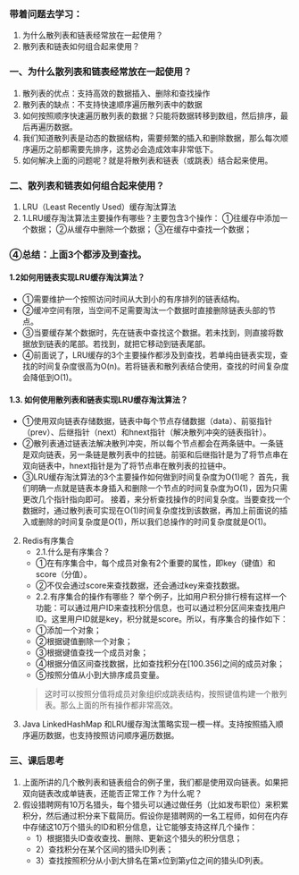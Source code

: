 ### 带着问题去学习：
1. 为什么散列表和链表经常放在一起使用？
2. 散列表和链表如何组合起来使用？
### 一、为什么散列表和链表经常放在一起使用？
1. 散列表的优点：支持高效的数据插入、删除和查找操作
2. 散列表的缺点：不支持快速顺序遍历散列表中的数据
3. 如何按照顺序快速遍历散列表的数据？只能将数据转移到数组，然后排序，最后再遍历数据。
4. 我们知道散列表是动态的数据结构，需要频繁的插入和删除数据，那么每次顺序遍历之前都需要先排序，这势必会造成效率非常低下。
5. 如何解决上面的问题呢？就是将散列表和链表（或跳表）结合起来使用。
### 二、散列表和链表如何组合起来使用？
1. LRU（Least Recently Used）缓存淘汰算法
1. 1.LRU缓存淘汰算法主要操作有哪些？主要包含3个操作：
①往缓存中添加一个数据；
②从缓存中删除一个数据；
③在缓存中查找一个数据；
### ④总结：上面3个都涉及到查找。
#### 1.2如何用链表实现LRU缓存淘汰算法？
* ①需要维护一个按照访问时间从大到小的有序排列的链表结构。
* ②缓冲空间有限，当空间不足需要淘汰一个数据时直接删除链表头部的节点。
* ③当要缓存某个数据时，先在链表中查找这个数据。若未找到，则直接将数据放到链表的尾部。若找到，就把它移动到链表尾部。
* ④前面说了，LRU缓存的3个主要操作都涉及到查找，若单纯由链表实现，查找的时间复杂度很高为O(n)。若将链表和散列表结合使用，查找的时间复杂度会降低到O(1)。
#### 1.3. 如何使用散列表和链表实现LRU缓存淘汰算法？
* ①使用双向链表存储数据，链表中每个节点存储数据（data）、前驱指针（prev）、后继指针（next）和hnext指针（解决散列冲突的链表指针）。
* ②散列表通过链表法解决散列冲突，所以每个节点都会在两条链中。一条链是双向链表，另一条链是散列表中的拉链。前驱和后继指针是为了将节点串在双向链表中，hnext指针是为了将节点串在散列表的拉链中。
* ③LRU缓存淘汰算法的3个主要操作如何做到时间复杂度为O(1)呢？
首先，我们明确一点就是链表本身插入和删除一个节点的时间复杂度为O(1)，因为只需更改几个指针指向即可。
接着，来分析查找操作的时间复杂度。当要查找一个数据时，通过散列表可实现在O(1)时间复杂度找到该数据，再加上前面说的插入或删除的时间复杂度是O(1)，所以我们总操作的时间复杂度就是O(1)。
2. Redis有序集合
    - 2.1.什么是有序集合？
    * ①在有序集合中，每个成员对象有2个重要的属性，即key（键值）和score（分值）。
    * ②不仅会通过score来查找数据，还会通过key来查找数据。
    - 2.2.有序集合的操作有哪些？
    举个例子，比如用户积分排行榜有这样一个功能：可以通过用户ID来查找积分信息，也可以通过积分区间来查找用户ID。这里用户ID就是key，积分就是score。所以，有序集合的操作如下：
    * ①添加一个对象；
    * ②根据键值删除一个对象；
    * ③根据键值查找一个成员对象；
    * ④根据分值区间查找数据，比如查找积分在[100.356]之间的成员对象；
    * ⑤按照分值从小到大排序成员变量。
    > 这时可以按照分值将成员对象组织成跳表结构，按照键值构建一个散列表。那么上面的所有操作都非常高效。
3. Java LinkedHashMap
和LRU缓存淘汰策略实现一模一样。支持按照插入顺序遍历数据，也支持按照访问顺序遍历数据。
### 三、课后思考
1. 上面所讲的几个散列表和链表组合的例子里，我们都是使用双向链表。如果把双向链表改成单链表，还能否正常工作？为什么呢？
2. 假设猎聘网有10万名猎头，每个猎头可以通过做任务（比如发布职位）来积累积分，然后通过积分来下载简历。假设你是猎聘网的一名工程师，如何在内存中存储这10万个猎头的ID和积分信息，让它能够支持这样几个操作：
    - 1）根据猎头ID查收查找、删除、更新这个猎头的积分信息；
    - 2）查找积分在某个区间的猎头ID列表；
    - 3）查找按照积分从小到大排名在第x位到第y位之间的猎头ID列表。